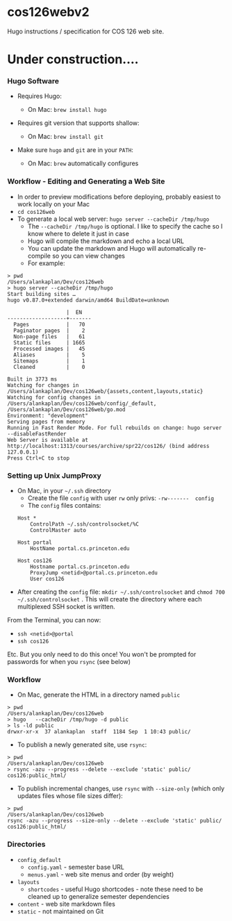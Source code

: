 # cos126webv2
Hugo instructions / specification for COS 126 web site.

# Under construction....

### Hugo Software 
- Requires Hugo:
  - On Mac: `brew install hugo`

- Requires git version that supports shallow:
  - On Mac: `brew install git`

- Make sure `hugo` and  `git` are in your `PATH`:
  - On Mac: `brew` automatically configures 

### Workflow - Editing and Generating a Web Site

- In order to preview modifications before deploying, probably easiest to work locally on your Mac
- `cd cos126web`
- To generate a local web server: `hugo server --cacheDir /tmp/hugo`
  - The `--cacheDir /tmp/hugo` is optional.  I like to specify the cache so I know where to delete it just in case
  - Hugo will compile the markdown and echo  a local URL
  - You can update the markdown and Hugo will automatically re-compile so you can view changes
  - For example:
```
> pwd
/Users/alankaplan/Dev/cos126web
> hugo server --cacheDir /tmp/hugo
Start building sites … 
hugo v0.87.0+extended darwin/amd64 BuildDate=unknown

                   |  EN   
-------------------+-------
  Pages            |   70  
  Paginator pages  |    2  
  Non-page files   |   61  
  Static files     | 1665  
  Processed images |   45  
  Aliases          |    5  
  Sitemaps         |    1  
  Cleaned          |    0  

Built in 3773 ms
Watching for changes in /Users/alankaplan/Dev/cos126web/{assets,content,layouts,static}
Watching for config changes in /Users/alankaplan/Dev/cos126web/config/_default, /Users/alankaplan/Dev/cos126web/go.mod
Environment: "development"
Serving pages from memory
Running in Fast Render Mode. For full rebuilds on change: hugo server --disableFastRender
Web Server is available at http://localhost:1313/courses/archive/spr22/cos126/ (bind address 127.0.0.1)
Press Ctrl+C to stop
```
  
### Setting up Unix JumpProxy
- On Mac, in your `~/.ssh` directory
   - Create the file `config` with user `rw` only privs: `-rw-------  config`
   - The `config`  files contains:
   ```
   Host *
       ControlPath ~/.ssh/controlsocket/%C
       ControlMaster auto

   Host portal
       HostName portal.cs.princeton.edu
 
   Host cos126
       Hostname portal.cs.princeton.edu
       ProxyJump <netid>@portal.cs.princeton.edu
       User cos126
   ```
- After creating the `config` file:  `mkdir ~/.ssh/controlsocket` and `chmod 700 ~/.ssh/controlsocket` . This will create the directory where each multiplexed SSH socket is written.

From the Terminal, you can now:
- `ssh <netid>@portal`
- `ssh cos126`

Etc.  But you only need to do this once!  You won't be prompted for passwords for when you `rsync` (see below)

### Workflow

- On Mac, generate the HTML in a directory named `public`
```
> pwd
/Users/alankaplan/Dev/cos126web
> hugo   --cacheDir /tmp/hugo -d public
> ls -ld public
drwxr-xr-x  37 alankaplan  staff  1184 Sep  1 10:43 public/
```

- To publish a newly generated site, use `rsync`:
```
> pwd
/Users/alankaplan/Dev/cos126web
> rsync -azu --progress --delete --exclude 'static' public/ cos126:public_html/
```

- To publish incremental changes, use `rsync` with `--size-only` (which only updates files whose file sizes differ):
```
> pwd
/Users/alankaplan/Dev/cos126web
rsync -azu --progress --size-only --delete --exclude 'static' public/ cos126:public_html/
```

### Directories
- `config_default` 
  - `config.yaml` - semester base URL
  - `menus.yaml` - web site menus and order (by weight)
- `layouts`
  - `shortcodes` - useful Hugo shortcodes - note these need to be cleaned up to generalize semester dependencies
- `content` - web site markdown files
- `static` - not maintained on Git
